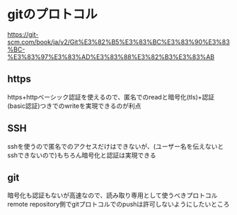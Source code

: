
# gitのプロトコル
https://git-scm.com/book/ja/v2/Git%E3%82%B5%E3%83%BC%E3%83%90%E3%83%BC-%E3%83%97%E3%83%AD%E3%83%88%E3%82%B3%E3%83%AB

## https
https+httpベーシック認証を使えるので、匿名でのreadと暗号化(tls)+認証(basic認証)つきでのwriteを実現できるのが利点

## SSH
sshを使うので匿名でのアクセスだけはできないが、(ユーザー名を伝えないとsshできないので)もちろん暗号化と認証は実現できる

## git
暗号化も認証もないが高速なので、読み取り専用として使うべきプロトコル
remote repository側でgitプロトコルでのpushは許可しないようにしたいところ
